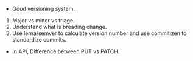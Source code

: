 * Good versioning system.

1. Major vs minor vs triage.
2. Understand what is breading change.
3. Use lerna/semver to calculate version number and use commitizen to standardize commits.

* In API, Difference between PUT vs PATCH.
